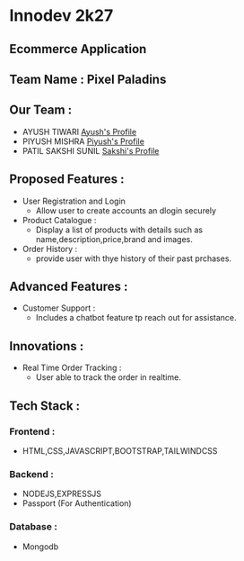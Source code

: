 # Innodev 2k27
## Ecommerce Application
## Team Name : Pixel Paladins
## Our Team :
- AYUSH TIWARI [Ayush's Profile](https://github.com/Ayush5071/)
- PIYUSH MISHRA [Piyush's Profile](https://github.com/PiyushM12/)
- PATIL SAKSHI SUNIL [Sakshi's Profile](https://github.com/Night-O/)
## Proposed Features : 
- User Registration and Login
  - Allow user to create accounts an dlogin securely
- Product Catalogue :
  - Display a list of products with details such as name,description,price,brand and images.
- Order History :
  - provide user with thye history of their past prchases.
## Advanced Features : 
- Customer Support :
  -  Includes a chatbot feature tp reach out for assistance.
## Innovations :
- Real Time Order Tracking :
  - User able to track the order in realtime.
## Tech Stack :
### Frontend : 
 - HTML,CSS,JAVASCRIPT,BOOTSTRAP,TAILWINDCSS
### Backend :
 - NODEJS,EXPRESSJS
 - Passport (For Authentication)
### Database :
 - Mongodb
